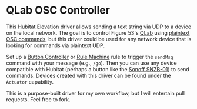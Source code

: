 # QLab OSC Controller

This [Hubitat Elevation](https://hubitat.com) driver allows sending a text string via UDP to a device on the local network. The goal is to control Figure 53's [QLab](https://qlab.app) using [plaintext OSC commands](https://qlab.app/docs/v5/scripting/osc-dictionary-v5#getting-started), but this driver could be used for any network device that is looking for commands via plaintext UDP.

Set up a [Button Controller](https://docs2.hubitat.com/apps/button-controllers/button-controller-5-1) or [Rule Machine](https://docs2.hubitat.com/apps/rule-machine) rule to trigger the `sendMsg` command with your message (e.g., `/go`). Then you can use any device compatible with Hubitat (perhaps a button like the [Sonoff SNZB-01](https://sonoff.tech/product/gateway-amd-sensors/snzb-01/)) to send commands. Devices created with this driver can be found under the `Actuator` capability.

This is a purpose-built driver for my own workflow, but I will entertain pull requests. Feel free to fork.
